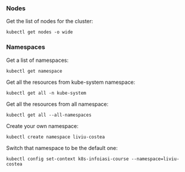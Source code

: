 ### Nodes

Get the list of nodes for the cluster:

`kubectl get nodes -o wide`


### Namespaces

Get a list of namespaces:

`kubectl get namespace`

Get all the resources from kube-system namespace:

`kubectl get all -n kube-system`

Get all the resources from all namespace:

`kubectl get all --all-namespaces`

Create your own namespace:

`kubectl create namespace liviu-costea`

Switch that namespace to be the default one:

`kubectl config set-context k8s-infoiasi-course --namespace=liviu-costea`